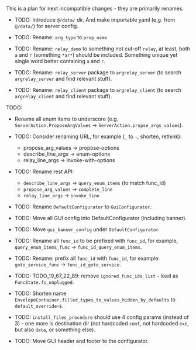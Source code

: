 
This is a plan for next incompatible changes - they are primarily renames.

*   TODO: Introduce `@/data/` dir. And make importable yaml (e.g. from `@/data/`) for server config.

*   TODO: Rename: `arg_type` to `prop_name`

*   TODO: Rename: `relay_demo` to something not cut-off `relay`, at least, both `a` and `r` (something `*ar*`) should be included.
          Something unique yet single word better containing `a` and `r`.

*   TODO: Rename: `relay_server` package to `argrelay_server` (to search `argrelay_server` and find relevant stuff).
*   TODO: Rename: `relay_client` package to `argrelay_client` (to search `argrelay_client` and find relevant stuff).

TODO:
*   Rename all enum items to underscore (e.g. `ServerAction.ProposeArgValues` -> `ServerAction.propse_args_values`).
*   TODO: Consider renaming URL, for example (`_` to `-`, shorten, rethink):
    *   propose_arg_values -> propose-options
    *   describe_line_args -> enum-options
    *   relay_line_args -> invoke-with-options
*   TODO: Rename rest API:
    *   `describe_line_args` -> `query_enum_items` (to match func_id)
    *   `propose_arg_values` -> `complete_line`
    *   `relay_line_args` -> `invoke_line`

*   TODO: Rename `DefaultConfigurator` to `GuiConfigurator`.
*   TODO: Move all GUI config into DefaultConfigurator (including banner).
*   TODO: Move `gui_banner_config` under `DefaultConfigurator`

*   TODO: Rename all `func_id` to be prefixed with `func_id`, for example, `query_enum_items_func` -> `func_id_query_enum_items`.
*   TODO: Rename: prefix all `func_id` with `func_id`, for example: `goto_service_func` -> `func_id_goto_service`.

*   TODO: TODO_19_67_22_89: remove `ignored_func_ids_list` - load as `FuncState.fs_unplugged`.

*   TODO: Shorten name `EnvelopeContainer.filled_types_to_values_hidden_by_defaults` to `default_override`-s.

*   TODO: `install_files_procedure` should use 4 config params (instead of 3) - one more is destination dir (not hardcoded `conf`, not hardcoded `exe`, but also `data`, or something else).

*   TODO: Move GUI header and footer to the configurator.
